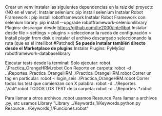 Crear un venv
instalar las siguientes dependencias en la raiz del proyecto (NO en el venv):
Instalar selenium:  pip install selenium
Instalar Robot Framework :  pip install robotframework
Instalar Robot Framework con selenium library: pip install --upgrade robotframework-seleniumlibrary
Plugins: descargar desde https://github.com/lte2000/intellibot
Instalar desde file > settings > plugins > seleccionar la rueda de configuración > Install plugin from disk e instalar el archivo descargado seleccionando la ruta (que es el intellibot #Patched) **Se puede instalar también directo desde el Marketplace de plugins**
Instalar Plugins: 
PyMySql
robotframework-databaselibrary



Ejecutar tests desde la terminal:
Solo ejecutar: robot  .\Practica_OrangeHRM.robot
Con Reporte en carpeta: robot -d ..\Reportes_Practica_OrangeHRM .\Practica_OrangeHRM.robot
Correr un tag en particular: robot  -i login_seis .\Practica_OrangeHRM.robot
Correr todos los test que comienzan con X palabra: robot -d ..\Reportes .\Vali*.robot
TODOS LOS TEST de la carpeta: robot -d ..\Reportes .\*.robot


Para llamar a otros archivos .robot usamos Resource
Para llamar a archivos .py, etc usamos Library
"Library    ../Keywords_1/Keywords.python.py
Resource     ../Keywords_1/Funciones.robot"
